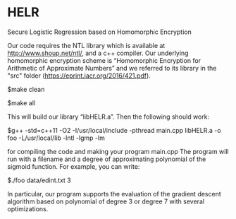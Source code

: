 # HELR
Secure Logistic Regression based on Homomorphic Encryption

Our code requires the NTL library which is available at http://www.shoup.net/ntl/, and a c++ compiler. 
Our underlying homomorphic encryption scheme is “Homomorphic Encryption for Arithmetic of Approximate Numbers” 
and we referred to its library in the "src" folder (https://eprint.iacr.org/2016/421.pdf).

  $make clean
  
  $make all

This will build our library “libHELR.a”. Then the following should work:

  $g++ -std=c++11 -O2 -I/usr/local/include -pthread main.cpp libHELR.a  -o foo -L/usr/local/lib -lntl -lgmp -lm

for compiling the code and making your program main.cpp
The program will run with a filename and a degree of approximating polynomial of the sigmoid function.
For example, you can write:

  $./foo data/edint.txt 3 

In particular, our program supports the evaluation of the gradient descent algorithm based on polynomial of degree 3 or degree 7 with several optimizations.
